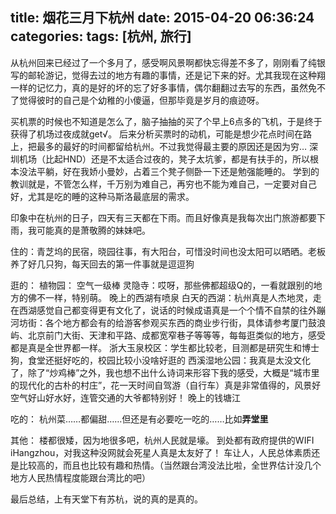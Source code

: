title: 烟花三月下杭州
date: 2015-04-20 06:36:24
categories:
tags: [杭州, 旅行]
---
从杭州回来已经过了一个多月了，感受啊风景啊都快忘得差不多了，刚刚看了纯银写的邮轮游记，觉得去过的地方有趣的事情，还是记下来的好。尤其我现在这种翔一样的记忆力，真的是好的坏的忘了好多事情，偶尔翻翻过去写的东西，虽然免不了觉得彼时的自己是个幼稚的小傻逼，但那毕竟是岁月的痕迹呀。

买机票的时候也不知道是怎么了，脑子抽抽的买了个早上6点多的飞机，于是终于获得了机场过夜成就get√。
后来分析买票时的动机，可能是想少花点时间在路上，把最多的最好的时间都留给杭州。不过我觉得最主要的原因还是因为穷…
深圳机场（比起HND）还是不太适合过夜的，凳子太坑爹，都是有扶手的，所以根本没法平躺，好在我娇小曼妙，占着三个凳子侧卧一下还是勉强能睡的。
学到的教训就是，不管怎么样，千万别为难自己，再穷也不能为难自己，一定要对自己好，尤其是吃的睡的这种马斯洛最底层的需求。

印象中在杭州的日子，四天有三天都在下雨。而且好像真是我每次出门旅游都要下雨，我可能真的是萧敬腾的妹妹吧。

住的：青芝坞的民宿，晓园往事，有大阳台，可惜没时间也没太阳可以晒晒。老板养了好几只狗，每天回去的第一件事就是逗逗狗

逛的：
植物园： 空气一级棒
灵隐寺：哎呀，那些佛都超级Q的，一看就跟别的地方的佛不一样，特别萌。
晚上的西湖有喷泉
白天的西湖：杭州真是人杰地灵，走在西湖感觉自己都变得更有文化了，说话的时候成语真是一个个情不自禁的往外蹦
河坊街：各个地方都会有的给游客参观买东西的商业步行街，具体请参考厦门鼓浪屿、北京前门大街、天津和平路、成都宽窄巷子等等等，每每逛类似的地方，感受都是真是全世界都一样。
浙大玉泉校区：学生都比较老，目测都是研究生和博士狗，食堂还挺好吃的，校园比较小没啥好逛的
西溪湿地公园：我真是太没文化了，除了“炒鸡棒”之外，我也想不出什么诗词来形容下我的感受，大概是“城市里的现代化的古朴的村庄”，花一天时间自驾游（自行车）真是非常值得的，风景好空气好山好水好，连管交通的大爷都特别好！
晚上的钱塘江

吃的：
杭州菜……都偏甜……但还是有必要吃一吃的……比如**弄堂里**

其他：
楼都很矮，因为地很多吧，杭州人民就是壕。
到处都有政府提供的WIFI iHangzhou，对我这种没网就会死星人真是太友好了！
车让人，人民总体素质还是比较高的，而且也比较有趣和热情。（当然跟台湾没法比啦，全世界估计没几个地方人民热情程度能跟台湾比的吧）

最后总结，上有天堂下有苏杭，说的真的是真的。
